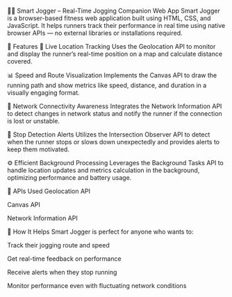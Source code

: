 🏃‍♂️ Smart Jogger – Real-Time Jogging Companion Web App
Smart Jogger is a browser-based fitness web application built using HTML, CSS, and JavaScript. It helps runners track their performance in real time using native browser APIs — no external libraries or installations required.

🌟 Features
📍 Live Location Tracking
Uses the Geolocation API to monitor and display the runner’s real-time position on a map and calculate distance covered.

📊 Speed and Route Visualization
Implements the Canvas API to draw the running path and show metrics like speed, distance, and duration in a visually engaging format.

📶 Network Connectivity Awareness
Integrates the Network Information API to detect changes in network status and notify the runner if the connection is lost or unstable.

🚨 Stop Detection Alerts
Utilizes the Intersection Observer API to detect when the runner stops or slows down unexpectedly and provides alerts to keep them motivated.

⚙️ Efficient Background Processing
Leverages the Background Tasks API to handle location updates and metrics calculation in the background, optimizing performance and battery usage.

🔗 APIs Used
Geolocation API

Canvas API

Network Information API


📌 How It Helps
Smart Jogger is perfect for anyone who wants to:

Track their jogging route and speed

Get real-time feedback on performance

Receive alerts when they stop running

Monitor performance even with fluctuating network conditions
